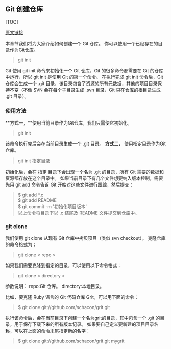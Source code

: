 ## Git 创建仓库

[TOC]

[原文链接](http://www.runoob.com/git/git-create-repository.html)

本章节我们将为大家介绍如何创建一个 Git 仓库。
你可以使用一个已经存在的目录作为Git仓库。
>git init

Git 使用 git init 命令来初始化一个 Git 仓库，Git 的很多命令都需要在 Git 的仓库中运行，所以 git init 是使用 Git 的第一个命令。
在执行完成 git init 命令后，Git 仓库会生成一个 .git 目录，该目录包含了资源的所有元数据，其他的项目目录保持不变（不像 SVN 会在每个子目录生成 .svn 目录，Git 只在仓库的根目录生成 .git 目录）。

### 使用方法
**方式一，**使用当前目录作为Git仓库，我们只需使它初始化。
>git init

该命令执行完后会在当前目录生成一个 .git 目录。
**方式二，** 使用指定目录作为Git仓库。
>git init 指定目录

初始化后，会在 指定 目录下会出现一个名为 .git 的目录，所有 Git 需要的数据和资源都存放在这个目录中。
如果当前目录下有几个文件想要纳入版本控制，需要先用 git add 命令告诉 Git 开始对这些文件进行跟踪，然后提交：
>$ git add *.c  
>$ git add README  
>$ git commit -m '初始化项目版本'  
>以上命令将目录下以 .c 结尾及 README 文件提交到仓库中。  

### git clone
我们使用 git clone 从现有 Git 仓库中拷贝项目（类似 svn checkout）。
克隆仓库的命令格式为：
>git  clone  < repo >

如果我们需要克隆到指定的目录，可以使用以下命令格式：
>git clone  <repo>   < directory >

参数说明：
repo:Git 仓库。
directory:本地目录。

比如，要克隆 Ruby 语言的 Git 代码仓库 Grit，可以用下面的命令：
>$ git clone git://github.com/schacon/grit.git

执行该命令后，会在当前目录下创建一个名为grit的目录，其中包含一个 .git 的目录，用于保存下载下来的所有版本记录。
如果要自己定义要新建的项目目录名称，可以在上面的命令末尾指定新的名字：
>$ git clone git://github.com/schacon/grit.git mygrit
